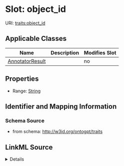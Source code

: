 

# Slot: object_id

URI: [traits:object_id](http://w3id.org/ontogpt/traits/object_id)



<!-- no inheritance hierarchy -->





## Applicable Classes

| Name | Description | Modifies Slot |
| --- | --- | --- |
| [AnnotatorResult](AnnotatorResult.md) |  |  no  |







## Properties

* Range: [String](String.md)





## Identifier and Mapping Information







### Schema Source


* from schema: http://w3id.org/ontogpt/traits




## LinkML Source

<details>
```yaml
name: object_id
from_schema: http://w3id.org/ontogpt/traits
rank: 1000
alias: object_id
owner: AnnotatorResult
domain_of:
- AnnotatorResult
range: string

```
</details>